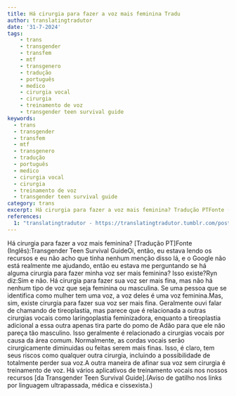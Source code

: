 ```yaml
---
title: Há cirurgia para fazer a voz mais feminina Tradu
author: translatingtradutor
date: '31-7-2024'
tags:
    - trans
    - transgender
    - transfem
    - mtf
    - transgenero
    - tradução
    - português
    - medico
    - cirurgia vocal
    - cirurgia
    - treinamento de voz
    - transgender teen survival guide
keywords:
  - trans
  - transgender
  - transfem
  - mtf
  - transgenero
  - tradução
  - português
  - medico
  - cirurgia vocal
  - cirurgia
  - treinamento de voz
  - transgender teen survival guide
category: trans
excerpt: Há cirurgia para fazer a voz mais feminina? Tradução PTFonte (Inglês)Transgender Teen Survival GuideOi, então, eu estava lendo os recursos e eu não...
references:
  1: "translatingtradutor - https://translatingtradutor.tumblr.com/post/757574891928240128/h%C3%A1-cirurgia-para-fazer-a-voz-mais-feminina"
---
```


Há cirurgia para fazer a voz mais feminina? [Tradução PT]Fonte (Inglês):Transgender Teen Survival GuideOi, então, eu estava lendo os recursos e eu não acho que tinha nenhum menção disso lá, e o Google não está realmente me ajudando, então eu estava me perguntando se há alguma cirurgia para fazer minha voz ser mais feminina? Isso existe?Ryn diz:Sim e não. Há cirurgia para fazer sua voz ser mais fina, mas não há nenhum tipo de voz que seja feminina ou masculina. Se uma pessoa que se identifica como mulher tem uma voz, a voz deles é uma voz feminina.Mas, sim, existe cirurgia para fazer sua voz ser mais fina. Geralmente ouvi falar de chamando de tireoplastia, mas parece que é relacionada a outras cirurgias vocais como laringoplastia feminizadora, enquanto a tireoplastia adicional a essa outra apenas tira parte do pomo de Adão para que ele não pareça tão masculino. Isso geralmente é relacionado a cirurgias vocais por causa da área comum. Normalmente, as cordas vocais serão cirurgicamente diminuidas ou feitas serem mais finas. Isso, é claro, tem seus riscos como qualquer outra cirurgia, incluindo a possibilidade de totalmente perder sua voz.A outra maneira de afinar sua voz sem cirurgia é treinamento de voz. Há vários aplicativos de treinamento vocais nos nossos recursos [da Transgender Teen Survival Guide].(Aviso de gatilho nos links por linguagem ultrapassada, médica e cissexista.)